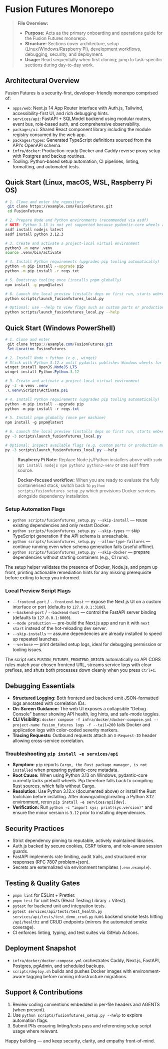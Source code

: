 # Fusion Futures Monorepo

> **File Overview:**
> - **Purpose:** Acts as the primary onboarding and operations guide for the Fusion Futures monorepo.
> - **Structure:** Sections cover architecture, setup (Linux/Windows/Raspberry Pi), development workflows, debugging, security, and deployment.
> - **Usage:** Read sequentially when first cloning; jump to task-specific sections during day-to-day work.

## Architectural Overview

Fusion Futures is a security-first, developer-friendly monorepo comprised of:

- `apps/web`: Next.js 14 App Router interface with Auth.js, Tailwind, accessibility-first UI, and rich debugging hints.
- `services/api`: FastAPI + SQLModel backend using modular routers, event bus, role-based auth, and comprehensive observability.
- `packages/ui`: Shared React component library including the module registry consumed by the web app.
- `packages/types`: Generated TypeScript definitions sourced from the API's OpenAPI schema.
- `infra/docker`: Production-ready Docker and Caddy reverse proxy setup with Postgres and backup routines.
- Tooling: Python-based setup automation, CI pipelines, linting, formatting, and automated tests.

## Quick Start (Linux, macOS, WSL, Raspberry Pi OS)

```bash
# 1. Clone and enter the repository
 git clone https://example.com/FusionFutures.git
 cd FusionFutures

# 2. Prepare Node and Python environments (recommended via asdf)
# NOTE: Python 3.13 is not yet supported because pydantic-core wheels are unavailable for Windows users.
asdf install nodejs latest
asdf install python 3.12.3

# 3. Create and activate a project-local virtual environment
python3 -m venv .venv
source .venv/bin/activate

# 4. Install Python requirements (upgrades pip tooling automatically)
python -m pip install --upgrade pip
python -m pip install -r reqs.txt

# 5. Bootstrap tooling once (installs pnpm globally)
npm install -g pnpm@latest

# 6. Launch the local preview (installs deps on first run, starts web+API servers)
python scripts/launch_fusionfutures_local.py

# Optional: use --help to view flags such as custom ports or production mode
python scripts/launch_fusionfutures_local.py --help
```

## Quick Start (Windows PowerShell)

```powershell
# 1. Clone and enter
 git clone https://example.com/FusionFutures.git
 Set-Location FusionFutures

# 2. Install Node + Python (e.g., winget)
# Stick with Python 3.12.x until pydantic publishes Windows wheels for 3.13 to avoid forced Rust builds.
winget install OpenJS.NodeJS.LTS
winget install Python.Python.3.12

# 3. Create and activate a project-local virtual environment
py -3 -m venv .venv
.\.venv\Scripts\Activate.ps1

# 4. Install Python requirements (upgrades pip tooling automatically)
python -m pip install --upgrade pip
python -m pip install -r reqs.txt

# 5. Install pnpm globally (once per machine)
npm install -g pnpm@latest

# 6. Launch the local preview (installs deps on first run, starts web+API servers)
py -3 scripts\launch_fusionfutures_local.py

# Optional: inspect available flags (e.g. custom ports or production mode)
py -3 scripts\launch_fusionfutures_local.py --help
```

> **Raspberry Pi Note:** Replace Node.js/Python installers above with `sudo apt install nodejs npm python3 python3-venv` or use `asdf` from source.
>
> **Docker-focused workflow:** When you are ready to evaluate the fully containerised stack, switch back to `python scripts/fusionfutures_setup.py` which provisions Docker services alongside dependency installation.

### Setup Automation Flags

- `python scripts/fusionfutures_setup.py --skip-install` &mdash; reuse existing dependencies and only restart Docker.
- `python scripts/fusionfutures_setup.py --skip-types` &mdash; skip TypeScript generation if the API schema is unreachable.
- `python scripts/fusionfutures_setup.py --allow-type-failures` &mdash; continue running even when schema generation fails (useful offline).
- `python scripts/fusionfutures_setup.py --skip-docker` &mdash; prepare dependencies without starting containers (e.g., CI runs).

The setup helper validates the presence of Docker, Node.js, and pnpm up front, printing actionable remediation hints for any
missing prerequisite before exiting to keep you informed.

### Local Preview Script Flags

- `--frontend-port` / `--frontend-host` &mdash; expose the Next.js UI on a custom interface or port (defaults to `127.0.0.1:3100`).
- `--backend-port` / `--backend-host` &mdash; control the FastAPI server binding (defaults to `127.0.0.1:8000`).
- `--mode production` &mdash; pre-build the Next.js app and run it with `next start` instead of the hot-reloading dev server.
- `--skip-installs` &mdash; assume dependencies are already installed to speed up repeated launches.
- `--verbose` &mdash; print detailed setup logs, ideal for debugging permission or tooling issues.

The script sets `FUSION_FUTURES_FRONTEND_ORIGIN` automatically so API CORS rules match your chosen frontend URL, streams service logs with clear prefixes, and shuts both processes down cleanly when you press `Ctrl+C`.

## Debugging Essentials

- **Structured Logging:** Both frontend and backend emit JSON-formatted logs annotated with correlation IDs.
- **On-Screen Guidance:** The web UI exposes a collapsible “Debug Console” banner showing API health, log hints, and safe-mode toggles.
- **CLI Visibility:** `docker compose -f infra/docker/docker-compose.yml --project-name fusion_futures logs -f --tail=200` tails
  Docker and application logs with color-coded severity markers.
- **Tracing Requests:** Outbound requests attach an `X-Request-ID` header allowing cross-service correlation.

### Troubleshooting `pip install -e services/api`

- **Symptom:** `pip` reports `Cargo, the Rust package manager, is not installed` when preparing pydantic-core metadata.
- **Root Cause:** When using Python 3.13 on Windows, pydantic-core currently lacks prebuilt wheels. Pip therefore falls back to compiling Rust sources, which fails without Cargo.
- **Resolution:** Use Python 3.12.x (documented above) or install the Rust toolchain before installing. After downgrading/creating a Python 3.12 environment, rerun `pip install -e services/api[dev]`.
- **Verification:** Run `python -c "import sys; print(sys.version)"` and ensure the minor version is `3.12` prior to installing dependencies.

## Security Practices

- Strict dependency pinning to reputable, actively maintained libraries.
- Auth.js backed by secure cookies, CSRF tokens, and role-aware session guards.
- FastAPI implements rate limiting, audit trails, and structured error responses (RFC 7807 problem+json).
- Secrets are externalized via environment templates (`.env.example`).

## Testing & Quality Gates

- `pnpm lint` for ESLint + Prettier.
- `pnpm test` for unit tests (React Testing Library + Vitest).
- `pytest` for backend unit and integration tests.
- `pytest services/api/tests/test_health.py services/api/tests/test_demo_crud.py` runs backend smoke tests hitting `/api/healthz`
  and CRUD endpoints (mirrors the automated smoke coverage).
- CI enforces linting, typing, and test suites via GitHub Actions.

## Deployment Snapshot

- `infra/docker/docker-compose.yml` orchestrates Caddy, Next.js, FastAPI, Postgres, pgAdmin, and scheduled backups.
- `scripts/deploy.sh` builds and pushes Docker images with environment-aware tagging before running infrastructure migrations.

## Support & Contributions

1. Review coding conventions embedded in per-file headers and AGENTS (when present).
2. Use `python scripts/fusionfutures_setup.py --help` to explore automation flags.
3. Submit PRs ensuring linting/tests pass and referencing setup script usage where relevant.

Happy building — and keep security, clarity, and empathy front-of-mind.
